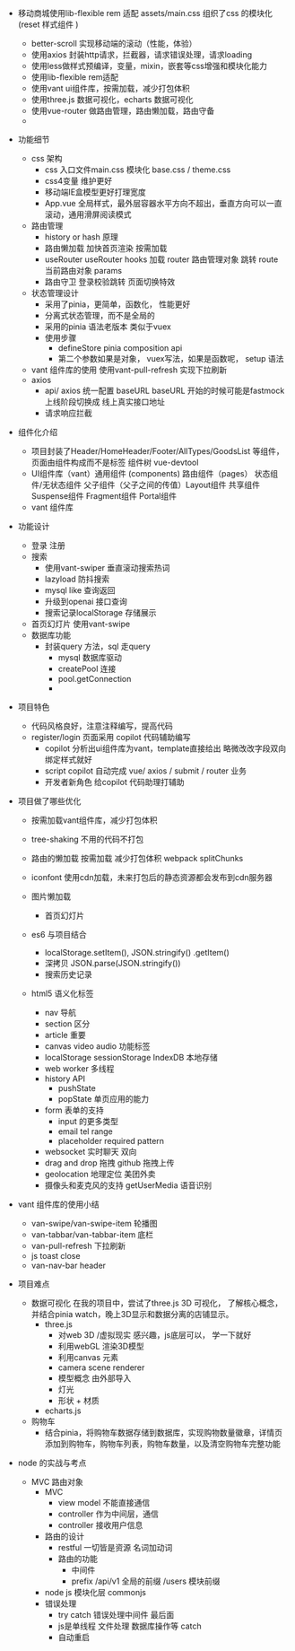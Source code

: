 - 移动商城使用lib-flexible rem 适配 assets/main.css 组织了css 的模块化
    (reset 样式组件 )

    - better-scroll 实现移动端的滚动（性能，体验）
    - 使用axios 封装http请求，拦截器，请求错误处理，请求loading
    - 使用less做样式预编译，变量，mixin，嵌套等css增强和模块化能力
    - 使用lib-flexible rem适配
    - 使用vant ui组件库，按需加载，减少打包体积
    - 使用three.js 数据可视化，echarts 数据可视化
    - 使用vue-router 做路由管理，路由懒加载，路由守备
    - 

- 功能细节
    - css 架构
        - css 入口文件main.css 模块化 base.css / theme.css
        - css4变量 维护更好
        - 移动端IE盒模型更好打理宽度
        - App.vue 全局样式，最外层容器水平方向不超出，垂直方向可以一直滚动，通用滑屏阅读模式
    - 路由管理 
        - history or hash
            原理
        - 路由懒加载
            加快首页渲染 按需加载
        - useRouter useRouter hooks 加载
            router 路由管理对象 跳转
            route 当前路由对象 params
        - 路由守卫
            登录校验跳转
            页面切换特效
    - 状态管理设计
        - 采用了pinia，更简单，函数化， 性能更好 
        - 分离式状态管理，而不是全局的
        - 采用的pinia 语法老版本 类似于vuex 
        - 使用步骤
            - defineStore pinia composition api
            - 第二个参数如果是对象， vuex写法，如果是函数呢， setup 语法
    - vant 组件库的使用
        使用vant-pull-refresh 实现下拉刷新
    - axios
        - api/ axios 统一配置 baseURL
            baseURL 开始的时候可能是fastmock
            上线阶段切换成 线上真实接口地址
        - 请求响应拦截
            
- 组件化介绍
    - 项目封装了Header/HomeHeader/Footer/AllTypes/GoodsList 等组件，页面由组件构成而不是标签
        组件树 vue-devtool
    - UI组件库（vant）通用组件 (components) 路由组件（pages）
        状态组件/无状态组件 父子组件（父子之间的传值）Layout组件 共享组件
        Suspense组件 Fragment组件 Portal组件
    - vant 组件库
        
    
- 功能设计
    - 登录 注册
    - 搜索
        - 使用vant-swiper 垂直滚动搜索热词
        - lazyload 防抖搜索
        - mysql like 查询返回
        - 升级到openai 接口查询
        - 搜索记录localStorage 存储展示
    - 首页幻灯片 使用vant-swipe
    - 数据库功能
        - 封装query 方法，sql 走query
            - mysql 数据库驱动
            - createPool 连接
            - pool.getConnection
            - 

- 项目特色
    - 代码风格良好，注意注释编写，提高代码
    - register/login 页面采用 copilot 代码辅助编写
        - copilot 分析出ui组件库为vant，template直接给出
            略微改改字段双向绑定样式就好
        - script copilot 自动完成 vue/ axios / submit / router 业务
        - 开发者新角色 给copilot 代码助理打辅助 
- 项目做了哪些优化
    - 按需加载vant组件库，减少打包体积
    - tree-shaking 不用的代码不打包
    - 路由的懒加载 按需加载 减少打包体积
        webpack splitChunks
    - iconfont 使用cdn加载，未来打包后的静态资源都会发布到cdn服务器
    - 图片懒加载
        - 首页幻灯片
    - es6 与项目结合
        - localStorage.setItem(), JSON.stringify()
            .getItem()
        - 深拷贝
            JSON.parse(JSON.stringify())
        - 搜索历史记录

    - html5 语义化标签
        - nav 导航
        - section 区分
        - article 重要
        - canvas video audio 功能标签
        - localStorage sessionStorage IndexDB 本地存储
        - web worker 多线程
        - history API
            - pushState
            - popState 单页应用的能力
        - form 表单的支持
            - input 的更多类型 
            - email tel range 
            - placeholder required pattern
        - websocket 实时聊天 双向
        - drag and drop 拖拽 github 拖拽上传
        - geolocation 地理定位 美团外卖
        - 摄像头和麦克风的支持 getUserMedia 语音识别

- vant 组件库的使用小结
    - van-swipe/van-swipe-item  轮播图
    - van-tabbar/van-tabbar-item 底栏 
    - van-pull-refresh 下拉刷新
    - js toast close
    - van-nav-bar header 
    
- 项目难点
    - 数据可视化
        在我的项目中，尝试了three.js 3D 可视化， 了解核心概念，并结合pinia
        watch，晚上3D显示和数据分离的店铺显示。
        - three.js
            - 对web 3D /虚拟现实 感兴趣，js底层可以， 学一下就好
            - 利用webGL 渲染3D模型
            - 利用canvas 元素
            - camera scene renderer
            - 模型概念 由外部导入
            - 灯光
            - 形状 + 材质
        - echarts.js
    -  购物车
        - 结合pinia，将购物车数据存储到数据库，实现购物数量徽章，详情页添加到购物车，购物车列表，购物车数量，以及清空购物车完整功能

- node 的实战与考点
    - MVC 路由对象
        - MVC
            - view model 不能直接通信
            - controller 作为中间层，通信
            - controller 接收用户信息
        - 路由的设计
            - restful 一切皆是资源
                名词加动词
            - 路由的功能
                - 中间件
                - prefix
                    /api/v1 全局的前缀
                    /users 模块前缀
        - node js 模块化层 commonjs
        - 错误处理
            - try catch 错误处理中间件 最后面
            - js是单线程 文件处理 数据库操作等 catch 
            - 自动重启 
